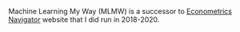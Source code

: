Machine Learning My Way (MLMW) is a successor to 
[Econometrics Navigator](https://epogrebnyak.github.io/econometrics-navigator/) 
website that I did run in 2018-2020. 
